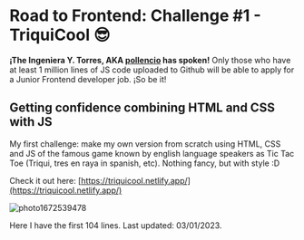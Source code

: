 # Road to Frontend: Challenge #1 - TriquiCool 😎
**¡The Ingeniera Y. Torres, AKA [pollencio](https://github.com/pollencio) has spoken!** Only those who have at least 1 million lines of JS code uploaded to Github will be able to apply for a Junior Frontend developer job. ¡So be it! 

## Getting confidence combining HTML and CSS with JS
My first challenge: make my own version from scratch using HTML, CSS and JS of the famous game known by english language speakers as Tic Tac Toe (Triqui, tres en raya in spanish, etc). Nothing fancy, but with style :D

Check it out here: [https://triquicool.netlify.app/](https://triquicool.netlify.app/)

![photo1672539478](https://user-images.githubusercontent.com/85968522/210159308-06d6ea7f-790d-4be4-8a01-aed9f2a86161.jpeg)

Here I have the first 104 lines. 
Last updated: 03/01/2023.
